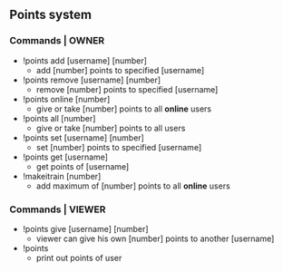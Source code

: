 ## Points system
### Commands | OWNER
- !points add [username] [number]
    - add [number] points to specified [username]
- !points remove [username] [number]
    - remove [number] points to specified [username]
- !points online [number]
    - give or take [number] points to all **online** users
- !points all [number]
    - give or take [number] points to all users
- !points set [username] [number]
    - set [number] points to specified [username]
- !points get [username]
    - get points of [username]
- !makeitrain [number]
    - add maximum of [number] points to all **online** users

### Commands | VIEWER
- !points give [username] [number]
    - viewer can give his own [number] points to another [username]
- !points
    - print out points of user